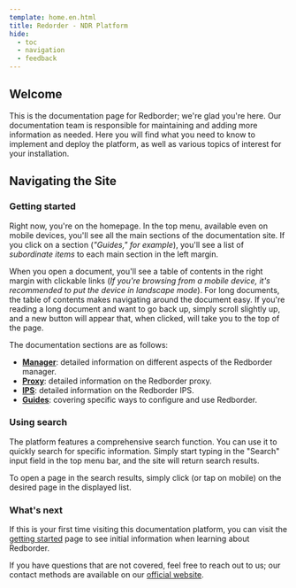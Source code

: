 ```yaml
---
template: home.en.html
title: Redorder - NDR Platform
hide:
  - toc
  - navigation
  - feedback
---
```


## Welcome

This is the documentation page for Redborder; we're glad you're here. Our documentation team is responsible for maintaining and adding more information as needed. Here you will find what you need to know to implement and deploy the platform, as well as various topics of interest for your installation.

## Navigating the Site

### Getting started

Right now, you're on the homepage. In the top menu, available even on mobile devices, you'll see all the main sections of the documentation site. If you click on a section (*"Guides," for example*), you'll see a list of *subordinate items* to each main section in the left margin.

When you open a document, you'll see a table of contents in the right margin with clickable links (*If you're browsing from a mobile device, it's recommended to put the device in landscape mode*). For long documents, the table of contents makes navigating around the document easy. If you're reading a long document and want to go back up, simply scroll slightly up, and a new button will appear that, when clicked, will take you to the top of the page.

The documentation sections are as follows:

- **[Manager](manager/redborder_basics/ch1_what_is_redborder/)**: detailed information on different aspects of the Redborder manager.
- **[Proxy](proxy/platform_configurations/ch1_proxy_installation/)**: detailed information on the Redborder proxy.
- **[IPS](ips/IPS_basics/ch1_what_is_redborder/)**: detailed information on the Redborder IPS.
- **[Guides](guides/getting_started/first_steps/)**: covering specific ways to configure and use Redborder.

### Using search

The platform features a comprehensive search function. You can use it to quickly search for specific information. Simply start typing in the "Search" input field in the top menu bar, and the site will return search results.

To open a page in the search results, simply click (or tap on mobile) on the desired page in the displayed list.

### What's next

If this is your first time visiting this documentation platform, you can visit the [getting started](guides/getting_started/first_steps.md) page to see initial information when learning about Redborder.

If you have questions that are not covered, feel free to reach out to us; our contact methods are available on our [official website](https://redborder.com/).
